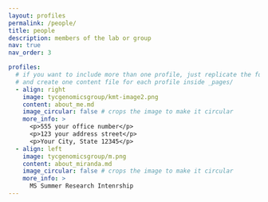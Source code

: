 ```yaml
---
layout: profiles
permalink: /people/
title: people
description: members of the lab or group
nav: true
nav_order: 3

profiles:
  # if you want to include more than one profile, just replicate the following block
  # and create one content file for each profile inside _pages/
  - align: right
    image: tycgenomicsgroup/kmt-image2.png
    content: about_me.md
    image_circular: false # crops the image to make it circular
    more_info: >
      <p>555 your office number</p>
      <p>123 your address street</p>
      <p>Your City, State 12345</p>
  - align: left
    image: tycgenomicsgroup/m.png
    content: about_miranda.md
    image_circular: false # crops the image to make it circular
    more_info: >
      MS Summer Research Intenrship
---
```

